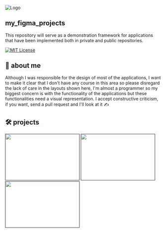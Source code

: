 ![Logo](https://github.com/dirigindo-meu-fusca/my_figma_projects/blob/main/imgs/figma_logo_icon_171159.png)

## my_figma_projects

This repository will serve as a demonstration framework for applications that have been implemented both in private and public repositories.

[![MIT License](https://img.shields.io/badge/License-MIT-green.svg)](https://choosealicense.com/licenses/mit/)

## 🚀 about me

Although I was responsible for the design of most of the applications, I want to make it clear that I don't have any course in this area so please disregard the lack of care in the layouts shown here, I'm almost a programmer so my biggest concern is with the functionality of the applications but these functionalities need a visual representation. I accept constructive criticism, if you want, send a pull request and I'll look at it :writing_hand:

## 🛠 projects

<a href=""><img src="" height="150" width="240" /></a>
<a href=""><img src="" height="150" width="240" /></a>
<a href=""><img src="" height="150" width="240" /></a>

##
